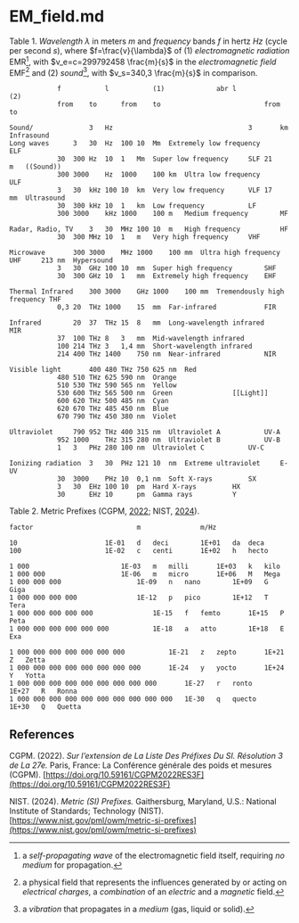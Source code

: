 # EM_field.md

Table 1. *Wavelength* $\lambda$ in meters $m$ and *frequency* bands $f$ in hertz $Hz$ (cycle per second $s$), where $f=\frac{v}{\lambda}$ of (1) *electromagnetic radiation* EMR[^1], with $v_e=c=299792458 \frac{m}{s}$ in the *electromagnetic field* EMF[^2] and (2) *sound*[^3], with $v_s=340,3 \frac{m}{s}$ in comparison.
~~~
			f			l			(1)				abr	l			(2)
			from	to		from	to							from	to		

Sound/				3	Hz									3		km	Infrasound
Long waves		3	30	Hz	100	10	Mm	Extremely low frequency		ELF				
			30	300	Hz	10	1	Mm	Super low frequency		SLF	21		m	((Sound))
			300	3000	Hz	1000	100	km	Ultra low frequency		ULF				
			3	30	kHz	100	10	km	Very low frequency		VLF	17		mm	Ultrasound
			30	300	kHz	10	1	km	Low frequency			LF				
			300	3000	kHz	1000	100	m	Medium frequency		MF				

Radar, Radio, TV	3	30	MHz	100	10	m	High frequency			HF				
			30	300	MHz	10	1	m	Very high frequency		VHF				

Microwave		300	3000	MHz	1000	100	mm	Ultra high frequency		UHF		213	nm	Hypersound
			3	30	GHz	100	10	mm	Super high frequency		SHF				
			30	300	GHz	10	1	mm	Extremely high frequency	EHF				

Thermal Infrared	300	3000	GHz	1000	100	mm	Tremendously high frequency	THF				
			0,3	20	THz	1000	15	mm	Far-infrared			FIR				

Infrared		20	37	THz	15	8	mm	Long-wavelength infrared	MIR				
			37	100	THz	8	3	mm	Mid-wavelength infrared					
			100	214	THz	3	1,4	mm	Short-wavelength infrared					
			214	400	THz	1400	750	nm	Near-infrared			NIR				

Visible light		400	480	THz	750	625	nm	Red							
			480	510	THz	625	590	nm	Orange					
			510	530	THz	590	565	nm	Yellow					
			530	600	THz	565	500	nm	Green				[[Light]]				
			600	620	THz	500	485	nm	Cyan					
			620	670	THz	485	450	nm	Blue					
			670	790	THz	450	380	nm	Violet					

Ultraviolet		790	952	THz	400	315	nm	Ultraviolet A			UV-A				
			952	1000	THz	315	280	nm	Ultraviolet B			UV-B				
			1	3	PHz	280	100	nm	Ultraviolet C			UV-C				

Ionizing radiation	3	30	PHz	121	10	nm	Extreme ultraviolet		E-UV				
			30	3000	PHz	10	0,1	nm	Soft X-rays			SX				
			3	30	EHz	100	10	pm	Hard X-rays			HX				
			30		EHz	10		pm	Gamma rays			Y				
~~~

[^1]: a *self-propagating wave* of the electromagnetic field itself, requiring *no medium* for propagation.  
[^2]: a physical field that represents the influences generated by or acting on *electrical charges*, a *combination* of an *electric* and a *magnetic* field.  
[^3]: a *vibration* that propagates in a *medium* (gas, liquid or solid).  

Table 2. Metric Prefixes (CGPM, [2022](https://doi.org/10.59161/CGPM2022RES3F); NIST, [2024](https://www.nist.gov/pml/owm/metric-si-prefixes)).
~~~
factor							m				m/Hz	

10						1E-01	d	deci		1E+01	da	deca
100						1E-02	c	centi		1E+02	h	hecto
						
1 000 						1E-03	m	milli		1E+03	k	kilo
1 000 000 					1E-06	m	micro		1E+06	M	Mega
1 000 000 000 					1E-09	n	nano		1E+09	G	Giga
1 000 000 000 000 				1E-12	p	pico		1E+12	T	Tera
1 000 000 000 000 000 				1E-15	f	femto		1E+15	P	Peta
1 000 000 000 000 000 000 			1E-18	a	atto		1E+18	E	Exa
						
1 000 000 000 000 000 000 000 			1E-21	z	zepto		1E+21	Z	Zetta
1 000 000 000 000 000 000 000 000 		1E-24	y	yocto		1E+24	Y	Yotta
1 000 000 000 000 000 000 000 000 000 		1E-27	r	ronto		1E+27	R	Ronna
1 000 000 000 000 000 000 000 000 000 000 	1E-30	q	quecto		1E+30	Q	Quetta

~~~

## References

CGPM. (2022). *Sur l’extension de La Liste Des Préfixes Du SI. Résolution 3 de La 27e.* Paris, France: La Conférence générale des poids et mesures (CGPM). [https://doi.org/10.59161/CGPM2022RES3F](https://doi.org/10.59161/CGPM2022RES3F)

NIST. (2024). *Metric (SI) Prefixes.* Gaithersburg, Maryland, U.S.: National Institute of Standards; Technology (NIST). [https://www.nist.gov/pml/owm/metric-si-prefixes](https://www.nist.gov/pml/owm/metric-si-prefixes)
